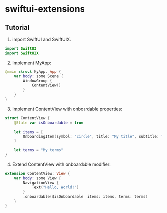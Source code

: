 # swiftui-extensions

## Tutorial

1. import SwiftUI and SwiftUIX.

```swift
import SwiftUI
import SwiftUIX
```

2. Implement MyApp:

```swift
@main struct MyApp: App {
    var body: some Scene {
        WindowGroup {
            ContentView()
        }
    }
}
```

3. Implement ContentView with onboardable properties:

```swift
struct ContentView {
    @State var isOnboardable = true
	
    let items = [
        OnboardingItem(symbol: "circle", title: "My title", subtitle: "My subtitle.")
    ]
	
    let terms = "My terms"
}
```

4. Extend ContentView with onboardable modifier:

```swift
extension ContentView: View {
    var body: some View {
        NavigationView {
            Text("Hello, World!")
        }
        .onboardable($isOnboardable, items: items, terms: terms)
    }
}
```
